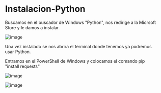 # Instalacion-Python

Buscamos en el buscador de Windows "Python", nos redirige a la Micrsoft Store y le damos a instalar.

![image](https://github.com/JoanMoncho2002/Instalacion-Python/assets/92027740/196c0c03-55ac-44fe-b984-761626daae5e)

Una vez instalado se nos abrira el terminal donde tenemos ya podremos usar Python.


Entramos en el PowerShell de Windows y colocamos el comando pip "install requests"

![image](https://github.com/JoanMoncho2002/Instalacion-Python/assets/92027740/83d3570e-3b07-4fe7-8941-9e522e16178c)



![image](https://github.com/JoanMoncho2002/Instalacion-Python/assets/92027740/674030d4-4787-4710-998b-7a6e2383d1af)


